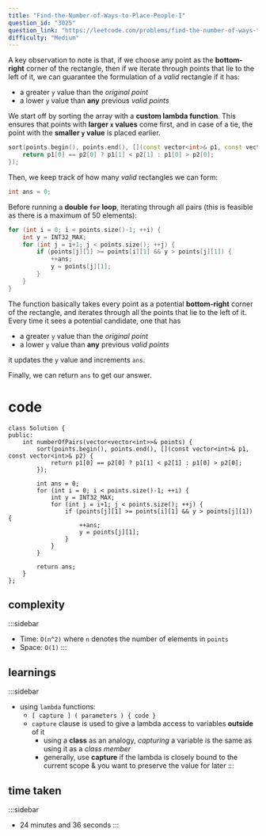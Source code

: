 ```yaml
---
title: "Find-the-Number-of-Ways-to-Place-People-I"
question_id: "3025"
question_link: "https://leetcode.com/problems/find-the-number-of-ways-to-place-people-i/"
difficulty: "Medium"
---
```


A key observation to note is that, if we choose any point as the **bottom-right** corner of the rectangle,
then if we iterate through points that lie to the left of it,
we can guarantee the formulation of a *valid* rectangle if it has:

- a greater `y` value than the *original point*
- a lower `y` value than **any** previous *valid points*

We start off by sorting the array with a **custom lambda function**.
This ensures that points with **larger `x` values** come first, and in case of a tie,
the point with the **smaller `y` value** is placed earlier.

```cpp
sort(points.begin(), points.end(), [](const vector<int>& p1, const vector<int>& p2) {
    return p1[0] == p2[0] ? p1[1] < p2[1] : p1[0] > p2[0];
});
```

Then, we keep track of how many *valid* rectangles we can form:
```cpp
int ans = 0;
```

Before running a **double `for` loop**, iterating through all pairs
(this is feasible as there is a maximum of 50 elements):
```cpp
for (int i = 0; i < points.size()-1; ++i) {
    int y = INT32_MAX;
    for (int j = i+1; j < points.size(); ++j) {
        if (points[j][1] >= points[i][1] && y > points[j][1]) {
            ++ans;
            y = points[j][1];
        }
    }
}
```

The function basically takes every point as a potential **bottom-right** corner of the rectangle,
and iterates through all the points that lie to the left of it.
Every time it sees a potential candidate, one that has

- a greater `y` value than the *original point*
- a lower `y` value than **any** previous *valid points*

it updates the `y` value and increments `ans`.

Finally, we can return `ans` to get our answer.

# cod<span>e</span>

```{.cpp}
class Solution {
public:
    int numberOfPairs(vector<vector<int>>& points) {
        sort(points.begin(), points.end(), [](const vector<int>& p1, const vector<int>& p2) {
            return p1[0] == p2[0] ? p1[1] < p2[1] : p1[0] > p2[0];
        });
        
        int ans = 0;
        for (int i = 0; i < points.size()-1; ++i) {
            int y = INT32_MAX;
            for (int j = i+1; j < points.size(); ++j) {
                if (points[j][1] >= points[i][1] && y > points[j][1]) {
                    ++ans;
                    y = points[j][1];
                }
            }
        }

        return ans;
    }
};
```

## complexit<span>y</span>

:::sidebar
- Time: `O(n^2)` where `n` denotes the number of elements in `points`
- Space: `O(1)`
:::

## learning<span>s</span>

:::sidebar
- using `lambda` functions:
    - `[ capture ] ( parameters ) { code }`
    - `capture` clause is used to give a lambda access to variables **outside** of it
        - using a **class** as an analogy, *capturing* a variable is the same as using it as a *class member*  
        - generally, use **capture** if the lambda is closely bound to the current scope & you want to preserve the value for later
:::

## time take<span>n</span>

:::sidebar
- 24 minutes and 36 seconds
:::
